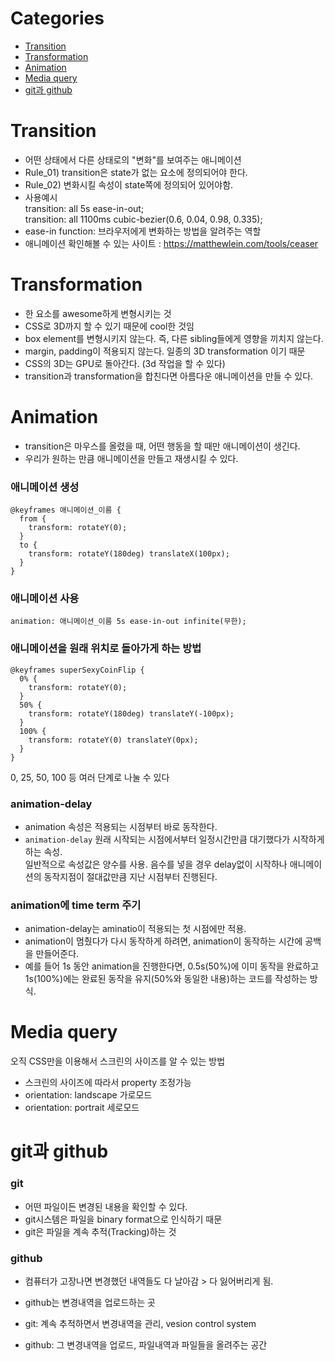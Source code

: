 # Categories
- [Transition](#transition)
- [Transformation](#transformation)
- [Animation](#animation)
- [Media query](#media-query)
- [git과 github](#git과-github)

# Transition

- 어떤 상태에서 다른 상태로의 "변화"를 보여주는 애니메이션
- Rule_01) transition은 state가 없는 요소에 정의되어야 한다.
- Rule_02) 변화시킬 속성이 state쪽에 정의되어 있어야함.
- 사용예시  
     transition: all 5s ease-in-out;  
     transition: all 1100ms cubic-bezier(0.6, 0.04, 0.98, 0.335);  
- ease-in function: 브라우저에게 변화하는 방법을 알려주는 역할
- 애니메이션 확인해볼 수 있는 사이트 : https://matthewlein.com/tools/ceaser

# Transformation

- 한 요소를 awesome하게 변형시키는 것
- CSS로 3D까지 할 수 있기 때문에 cool한 것임
- box element를 변형시키지 않는다. 즉, 다른 sibling들에게 영향을 끼치지 않는다.
- margin, padding이 적용되지 않는다. 일종의 3D transformation 이기 때문
- CSS의 3D는 GPU로 돌아간다. (3d 작업을 할 수 있다)
- transition과 transformation을 합친다면 아름다운 애니메이션을 만들 수 있다.

# Animation

- transition은 마우스를 올렸을 때, 어떤 행동을 할 때만 애니메이션이 생긴다.
- 우리가 원하는 만큼 애니메이션을 만들고 재생시킬 수 있다.


### 애니메이션 생성

```
@keyframes 애니메이션_이름 {
  from {
    transform: rotateY(0);
  }
  to {
    transform: rotateY(180deg) translateX(100px);
  }
}
```

### 애니메이션 사용

```
animation: 애니메이션_이름 5s ease-in-out infinite(무한);
```

### 애니메이션을 원래 위치로 돌아가게 하는 방법

```
@keyframes superSexyCoinFlip {
  0% {
    transform: rotateY(0);
  }
  50% {
    transform: rotateY(180deg) translateY(-100px);
  }
  100% {
    transform: rotateY(0) translateY(0px);
  }
}
```
0, 25, 50, 100 등 여러 단계로 나눌 수 있다

### animation-delay

- animation 속성은 적용되는 시점부터 바로 동작한다.
- `animation-delay` 원래 시작되는 시점에서부터 일정시간만큼 대기했다가 시작하게 하는 속성.  
   일반적으로 속성값은 양수를 사용. 음수를 넣을 경우 delay없이 시작하나 애니메이션의 동작지점이 절대값만큼 지난 시점부터 진행된다.

### animation에 time term 주기
- animation-delay는 aminatio이 적용되는 첫 시점에만 적용.
- animation이 멈췄다가 다시 동작하게 하려면, animation이 동작하는 시간에 공백을 만들어준다.
- 예를 들어 1s 동안 animation을 진행한다면, 0.5s(50%)에 이미 동작을 완료하고 1s(100%)에는 완료된 동작을 유지(50%와 동일한 내용)하는 코드를 작성하는 방식.


# Media query

오직 CSS만을 이용해서 스크린의 사이즈를 알 수 있는 방법  

- 스크린의 사이즈에 따라서 property 조정가능
- orientation: landscape 가로모드
- orientation: portrait 세로모드


# git과 github

### git

- 어떤 파일이든 변경된 내용을 확인할 수 있다.
- git시스템은 파일을 binary format으로 인식하기 때문
- git은 파일을 계속 추적(Tracking)하는 것

### github

- 컴퓨터가 고장나면 변경했던 내역들도 다 날아감 > 다 잃어버리게 됨.
- github는 변경내역을 업로드하는 곳

- git: 계속 추적하면서 변경내역을 관리, vesion control system
- github: 그 변경내역을 업로드, 파일내역과 파일들을 올려주는 공간
